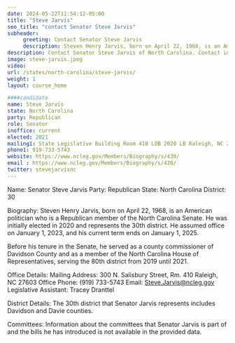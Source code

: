 ```yaml
---
date: 2024-05-22T11:54:12-05:00
title: "Steve Jarvis"
seo_title: "contact Senator Steve Jarvis"
subheader:
     greeting: Contact Senator Steve Jarvis
     description: Steven Henry Jarvis, born on April 22, 1968, is an American politician who is a Republican member of the North Carolina Senate. He was initially elected in 2020 and represents the 30th district.
description: Contact Senator Steve Jarvis of North Carolina. Contact information for Steve Jarvis includes email address, phone number, and mailing address.
image: steve-jarvis.jpeg
video:
url: /states/north-carolina/steve-jarvis/
weight: 1
layout: course_home

####candidate
name: Steve Jarvis
state: North Carolina
party: Republican
role: Senator
inoffice: current
elected: 2021
mailing1: State Legislative Building Room 410 LOB 2020 LB Raleigh, NC 27603-2808
phone1: 919-733-5743
website: https://www.ncleg.gov/Members/Biography/s/430/
email : https://www.ncleg.gov/Members/Biography/s/430/
twitter: stevejarvisnc
---
```

Name: Senator Steve Jarvis
Party: Republican
State: North Carolina
District: 30

Biography:
Steven Henry Jarvis, born on April 22, 1968, is an American politician who is a Republican member of the North Carolina Senate. He was initially elected in 2020 and represents the 30th district. He assumed office on January 1, 2023, and his current term ends on January 1, 2025.

Before his tenure in the Senate, he served as a county commissioner of Davidson County and as a member of the North Carolina House of Representatives, serving the 80th district from 2019 until 2021.

Office Details:
Mailing Address: 300 N. Salisbury Street, Rm. 410 Raleigh, NC 27603
Office Phone: (919) 733-5743
Email: Steve.Jarvis@ncleg.gov
Legislative Assistant: Tracey Dranttel

District Details:
The 30th district that Senator Jarvis represents includes Davidson and Davie counties.

Committees:
Information about the committees that Senator Jarvis is part of and the bills he has introduced is not available in the provided data.


